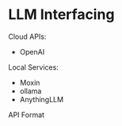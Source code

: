 # LLM Interfacing

Cloud APIs:

- OpenAI

Local Services: 

- Moxin
- ollama
- AnythingLLM

API Format
